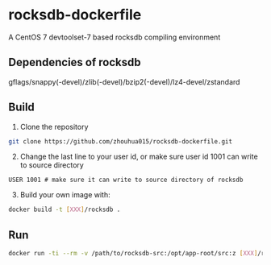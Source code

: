 # rocksdb-dockerfile

A CentOS 7 devtoolset-7 based rocksdb compiling environment

## Dependencies of rocksdb
gflags/snappy(-devel)/zlib(-devel)/bzip2(-devel)/lz4-devel/zstandard

## Build
1. Clone the repository
``` bash
git clone https://github.com/zhouhua015/rocksdb-dockerfile.git
```
2. Change the last line to your user id, or make sure user id 1001 can write to source directory
```
USER 1001 # make sure it can write to source directory of rocksdb
```
3. Build your own image with:
``` bash
docker build -t [XXX]/rocksdb .
```

## Run
``` bash
docker run -ti --rm -v /path/to/rocksdb-src:/opt/app-root/src:z [XXX]/rocksdb make static_lib
```
